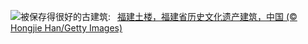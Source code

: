 ![](https://www.bing.com/th?id=OHR.TulouFujian_ZH-CN4287018074_UHD.jpg&w=1000)被保存得很好的古建筑:&nbsp;&ensp;[福建土楼，福建省历史文化遗产建筑，中国 (© Hongjie Han/Getty Images)](https://www.bing.com/th?id=OHR.TulouFujian_ZH-CN4287018074_UHD.jpg)
<br><br/>
